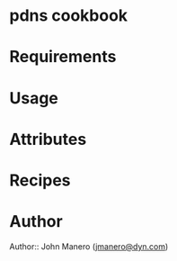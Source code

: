 # pdns cookbook

# Requirements

# Usage

# Attributes

# Recipes

# Author

Author:: John Manero (<jmanero@dyn.com>)
